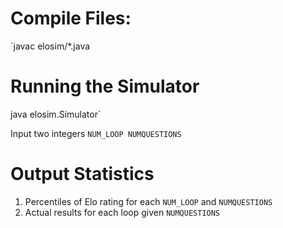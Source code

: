 # Compile Files: 
`javac elosim/*.java


# Running the Simulator
java elosim.Simulator`

Input two integers
`NUM_LOOP NUMQUESTIONS`

# Output Statistics
1. Percentiles of Elo rating for each `NUM_LOOP` and `NUMQUESTIONS`
2. Actual results for each loop given `NUMQUESTIONS`

